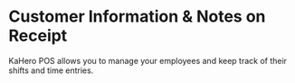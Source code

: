 # **Customer Information & Notes on Receipt**

KaHero POS allows you to manage your employees and keep track of their shifts and time entries.